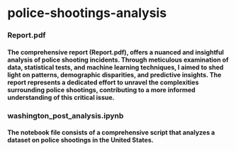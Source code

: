 # police-shootings-analysis
### Report.pdf
#### The comprehensive report (Report.pdf), offers a nuanced and insightful analysis of police shooting incidents. Through meticulous examination of data, statistical tests, and machine learning techniques, I aimed to shed light on patterns, demographic disparities, and predictive insights. The report represents a dedicated effort to unravel the complexities surrounding police shootings, contributing to a more informed understanding of this critical issue. 
### washington_post_analysis.ipynb
#### The notebook file consists of a comprehensive script that analyzes a dataset on police shootings in the United States.
